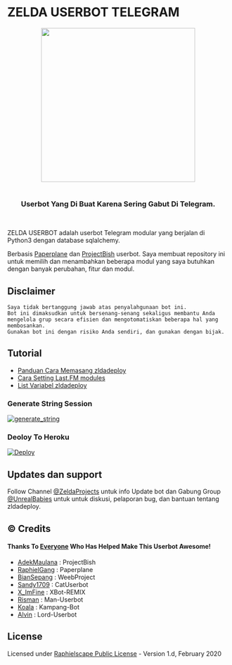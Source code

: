 # ZELDA USERBOT TELEGRAM

<p align="center">
   <img src="https://telegra.ph/file/860471ce923e76160ae31.jpg" width=350px>
   <br>
   <br>
</p>

<h3 align="center">Userbot Yang Di Buat Karena Sering Gabut Di Telegram.</h3>
<p align="center">&nbsp;</p>

ZELDA USERBOT adalah userbot Telegram modular yang berjalan di Python3 dengan database sqlalchemy.

Berbasis [Paperplane](https://github.com/RaphielGang/Telegram-UserBot) dan [ProjectBish](https://github.com/adekmaulana/ProjectBish) userbot.
Saya membuat repository ini untuk memilih dan menambahkan beberapa modul yang saya butuhkan dengan banyak perubahan, fitur dan modul.

## Disclaimer

```
Saya tidak bertanggung jawab atas penyalahgunaan bot ini.
Bot ini dimaksudkan untuk bersenang-senang sekaligus membantu Anda
mengelola grup secara efisien dan mengotomatiskan beberapa hal yang membosankan.
Gunakan bot ini dengan risiko Anda sendiri, dan gunakan dengan bijak.
```

## Tutorial

- [Panduan Cara Memasang zldadeploy](https://mrismanaziz.medium.com/cara-memasang-userbot-telegram-repo-man-userbot-deploy-di-heroku-c56d1f8b5537)
- [Cara Setting Last.FM modules](https://telegra.ph/How-to-set-up-LastFM-module-for-Paperplane-userbot-11-02)
- [List Variabel zldadeploy](https://telegra.ph/List-Variabel-Heroku-untuk-Man-Userbot-09-22)

### Generate String Session
<a href="https://replit.com/@fhmyngrh/Zelda-String-Session"><img src="https://img.shields.io/badge/RUN-Get__String-red?style=for-the-badge&logo=repl.it" alt="generate_string" /></a>

### Deoloy To Heroku
[![Deploy](https://www.herokucdn.com/deploy/button.svg)](https://heroku.com/deploy?template=https://github.com/nmiabdfhmy/Zelda-Userbot-Dep)

## Updates dan support

Follow Channel [@ZeldaProjects](https://t.me/zeldaprojects) untuk info Update bot dan Gabung Group [@UnrealBabies](https://t.me/UnrealBabies) untuk untuk diskusi, pelaporan bug, dan bantuan tentang zldadeploy.

## © Credits
#### Thanks To [Everyone](https://github.com/mrismanaziz/Man-Userbot/graphs/contributors) Who Has Helped Make This Userbot Awesome!
*   [AdekMaulana](https://github.com/adekmaulana) : ProjectBish
*   [RaphielGang](https://github.com/RaphielGang) : Paperplane
*   [BianSepang](https://github.com/BianSepang/WeebProject) : WeebProject
*   [Sandy1709](https://github.com/sandy1709/catuserbot) : CatUserbot
*   [X_ImFine](https://github.com/ximfine) :  XBot-REMIX
*   [Risman](https://github.com/mrismanaziz/Man-Userbot) :  Man-Userbot
*   [Koala](https://github.com/ManusiaRakitan/Kampang-Bot) : Kampang-Bot
*   [Alvin](https://github.com/Zora24/Lord-Userbot) : Lord-Userbot

## License
Licensed under [Raphielscape Public License](https://github.com/mrismanaziz/Man-Userbot/blob/Man-Userbot/LICENSE) - Version 1.d, February 2020
